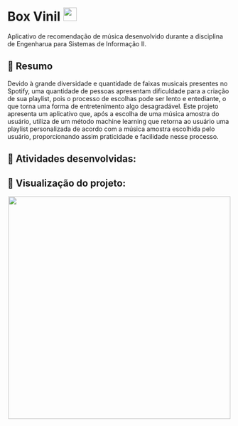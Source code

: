 # Box Vinil <img height="30em" src="https://cdn-icons-png.flaticon.com/512/4650/4650796.png">
Aplicativo de recomendação de música desenvolvido durante a disciplina de Engenharua para Sistemas de Informação II.

## 📌 Resumo

Devido à grande diversidade e quantidade de faixas musicais presentes no Spotify, uma quantidade de pessoas apresentam dificuldade para a criação de sua playlist, pois o processo de escolhas pode ser lento e entediante, o que torna uma forma de entretenimento algo desagradável. Este projeto apresenta um aplicativo que, após a escolha de uma música amostra do usuário, utiliza de um método machine learning que retorna ao usuário uma playlist personalizada de acordo com a música amostra escolhida pelo usuário, proporcionando assim praticidade e facilidade nesse processo.

## 📌 Atividades desenvolvidas:


## 📌 Visualização do projeto:

<p align="center">
  <img height="500em" src="/project_boxvinil/assets/images/visualizacao.gif">
</p>
